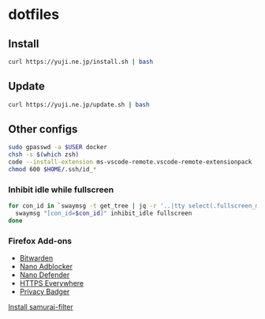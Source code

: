 # dotfiles

## Install

``` bash
curl https://yuji.ne.jp/install.sh | bash
```

## Update

``` bash
curl https://yuji.ne.jp/update.sh | bash
```

## Other configs

``` bash
sudo gpasswd -a $USER docker
chsh -s $(which zsh)
code --install-extension ms-vscode-remote.vscode-remote-extensionpack
chmod 600 $HOME/.ssh/id_*
```

### Inhibit idle while fullscreen

``` bash
for con_id in `swaymsg -t get_tree | jq -r '..|tty select(.fullscreen_mode == 1)|.id'`; do
  swaymsg "[con_id=$con_id]" inhibit_idle fullscreen
done
```

### Firefox Add-ons

- [Bitwarden](https://addons.mozilla.org/firefox/addon/bitwarden-password-manager/)
- [Nano Adblocker](https://addons.mozilla.org/firefox/addon/nano-adblocker-firefox/)
- [Nano Defender](https://addons.mozilla.org/firefox/addon/nano-defender-firefox/)
- [HTTPS Everywhere](https://addons.mozilla.org/firefox/addon/https-everywhere/)
- [Privacy Badger](https://addons.mozilla.org/firefox/addon/privacy-badger17/)

[Install samurai-filter](https://subscribe.adblockplus.org/?location=https://raw.githubusercontent.com/yujixr/samurai-filter/master/list.txt&title=samurai-filter)
